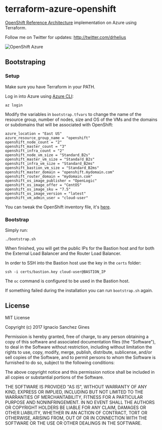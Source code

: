 terraform-azure-openshift
=========================

[OpenShift Reference Architecture](https://blog.openshift.com/openshift-container-platform-reference-architecture-implementation-guides/) implementation on Azure using Terraform.

Follow me on Twitter for updates: http://twitter.com/drhelius

![OpenShift Azure](https://blog.openshift.com/wp-content/uploads/refarch-ocp-on-azure-v6.png)

Bootstraping
------------
### Setup
Make sure you have Terraform in your PATH.

Log in into Azure using [Azure CLI](https://docs.microsoft.com/en-us/cli/azure/?view=azure-cli-latest):

```
az login
```

Modify the variables in ```bootstrap.tfvars``` to change the name of the resource group, number of nodes, size and OS of the VMs and the domains or subdomains that will be associated with OpenShift:

```
azure_location = "East US"
azure_resource_group_name = "openshift"
openshift_node_count = "2"
openshift_master_count = "3"
openshift_infra_count = "2"
openshift_node_vm_size = "Standard_B2s"
openshift_master_vm_size = "Standard_B2s"
openshift_infra_vm_size = "Standard_B2ms"
openshift_bastion_vm_size = "Standard_B2ms"
openshift_master_domain = "openshift.mydomain.com"
openshift_router_domain = "mydomain.com"
openshift_os_image_publisher = "OpenLogic"
openshift_os_image_offer = "CentOS"
openshift_os_image_sku = "7.5"
openshift_os_image_version = "latest"
openshift_vm_admin_user = "cloud-user"
```

You can tweak the OpenShift inventory file, it's [here](templates/openshift-inventory).

### Bootstrap

Simply run:
```
./bootstrap.sh
```

When finished, you will get the public IPs for the Bastion host and for both the External Load Balancer and the Router Load Balancer.

In order to SSH into the Bastion host use the key in the ```certs``` folder:
```
ssh -i certs/bastion.key cloud-user@BASTION_IP
```

The ```oc``` command is configured to be used in the Bastion host.

If something failed during the installation you can run ```bootstrap.sh``` again.

License
-------
MIT License

Copyright (c) 2017 Ignacio Sanchez Gines

Permission is hereby granted, free of charge, to any person obtaining a copy
of this software and associated documentation files (the "Software"), to deal
in the Software without restriction, including without limitation the rights
to use, copy, modify, merge, publish, distribute, sublicense, and/or sell
copies of the Software, and to permit persons to whom the Software is
furnished to do so, subject to the following conditions:

The above copyright notice and this permission notice shall be included in all
copies or substantial portions of the Software.

THE SOFTWARE IS PROVIDED "AS IS", WITHOUT WARRANTY OF ANY KIND, EXPRESS OR
IMPLIED, INCLUDING BUT NOT LIMITED TO THE WARRANTIES OF MERCHANTABILITY,
FITNESS FOR A PARTICULAR PURPOSE AND NONINFRINGEMENT. IN NO EVENT SHALL THE
AUTHORS OR COPYRIGHT HOLDERS BE LIABLE FOR ANY CLAIM, DAMAGES OR OTHER
LIABILITY, WHETHER IN AN ACTION OF CONTRACT, TORT OR OTHERWISE, ARISING FROM,
OUT OF OR IN CONNECTION WITH THE SOFTWARE OR THE USE OR OTHER DEALINGS IN THE
SOFTWARE.

